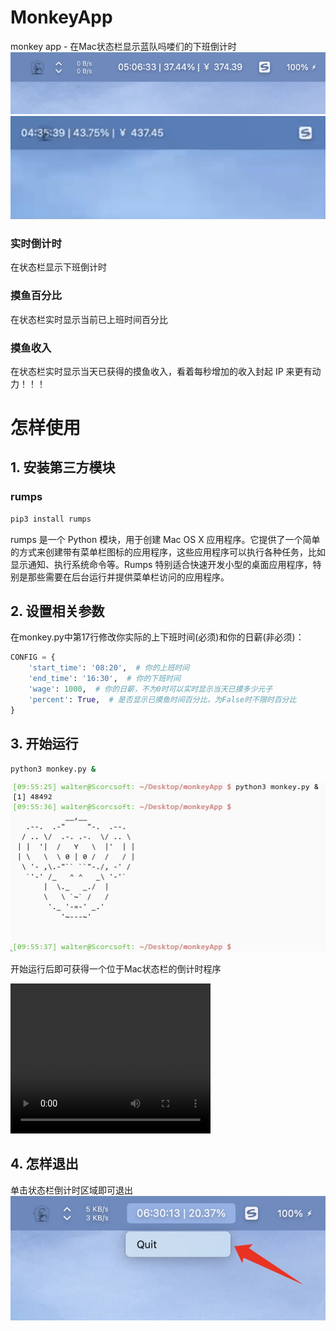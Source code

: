 # MonkeyApp
monkey app - 在Mac状态栏显示蓝队吗喽们的下班倒计时
![Alt](img/0.jpg)
<img src="img/0.gif" width="920">
### 实时倒计时
在状态栏显示下班倒计时

### 摸鱼百分比
在状态栏实时显示当前已上班时间百分比

### 摸鱼收入
在状态栏实时显示当天已获得的摸鱼收入，看着每秒增加的收入封起 IP 来更有动力！！！

# 怎样使用
## 1. 安装第三方模块
### rumps

```bash
pip3 install rumps
```

rumps 是一个 Python 模块，用于创建 Mac OS X 应用程序。它提供了一个简单的方式来创建带有菜单栏图标的应用程序，这些应用程序可以执行各种任务，比如显示通知、执行系统命令等。Rumps 特别适合快速开发小型的桌面应用程序，特别是那些需要在后台运行并提供菜单栏访问的应用程序。

## 2. 设置相关参数
在monkey.py中第17行修改你实际的上下班时间(必须)和你的日薪(非必须)：
```python
CONFIG = {
    'start_time': '08:20',  # 你的上班时间
    'end_time': '16:30',  # 你的下班时间
    'wage': 1000,  # 你的日薪，不为0时可以实时显示当天已摸多少元子
    'percent': True,  # 是否显示已摸鱼时间百分比，为False时不限时百分比
}
```

## 3. 开始运行
```bash
python3 monkey.py &
```
![alt](img/1.jpg)

开始运行后即可获得一个位于Mac状态栏的倒计时程序

<video width="320" height="240" controls>
  <source src="img/1.mp4" type="video/mp4">
</video>

## 4. 怎样退出
单击状态栏倒计时区域即可退出
![Alt](img/2.jpg)
